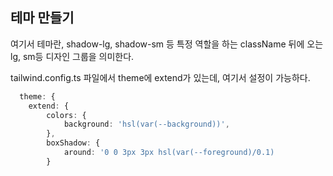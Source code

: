 ## 테마 만들기
여기서 테마란, shadow-lg, shadow-sm 등 특정 역할을 하는 className 뒤에 오는 lg, sm등 디자인 그룹을 의미한다.

tailwind.config.ts 파일에서 theme에 extend가 있는데, 여기서 설정이 가능하다.

```ts
  theme: {
  	extend: {
  		colors: {
  			background: 'hsl(var(--background))',
		},
		boxShadow: {
			around: '0 0 3px 3px hsl(var(--foreground)/0.1)
		}
```
